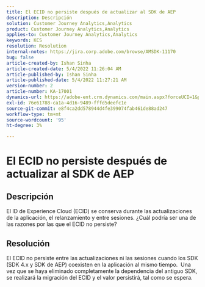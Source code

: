 ```yaml
---
title: El ECID no persiste después de actualizar al SDK de AEP
description: Descripción
solution: Customer Journey Analytics,Analytics
product: Customer Journey Analytics,Analytics
applies-to: Customer Journey Analytics,Analytics
keywords: KCS
resolution: Resolution
internal-notes: https://jira.corp.adobe.com/browse/AMSDK-11170
bug: false
article-created-by: Ishan Sinha
article-created-date: 5/4/2022 11:26:04 AM
article-published-by: Ishan Sinha
article-published-date: 5/4/2022 11:27:21 AM
version-number: 2
article-number: KA-17001
dynamics-url: https://adobe-ent.crm.dynamics.com/main.aspx?forceUCI=1&pagetype=entityrecord&etn=knowledgearticle&id=709275fb-9ccb-ec11-a7b5-6045bd00db25
exl-id: 76e61788-ca1a-4d16-9489-fffd5deefc1e
source-git-commit: e8f4ca2dd578944d4fe399074fab461de88ad247
workflow-type: tm+mt
source-wordcount: '95'
ht-degree: 3%

---
```


# El ECID no persiste después de actualizar al SDK de AEP

## Descripción


El ID de Experience Cloud (ECID) se conserva durante las actualizaciones de la aplicación, el relanzamiento y entre sesiones. ¿Cuál podría ser una de las razones por las que el ECID no persiste?


## Resolución


El ECID no persiste entre las actualizaciones ni las sesiones cuando los SDK (SDK 4.x y SDK de AEP) coexisten en la aplicación al mismo tiempo.  Una vez que se haya eliminado completamente la dependencia del antiguo SDK, se realizará la migración del ECID y el valor persistirá, tal como se espera.
